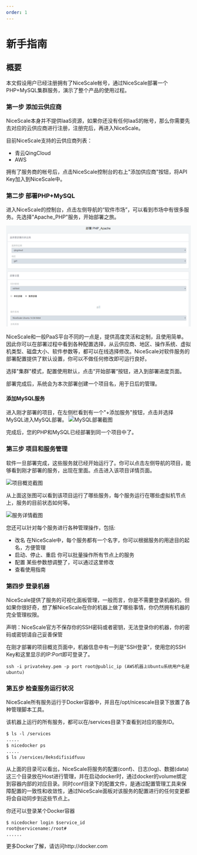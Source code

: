 ```yaml
---
order: 1
---
```


# 新手指南
## 概要
本文假设用户已经注册拥有了NiceScale帐号，通过NiceScale部署一个PHP+MySQL集群服务，演示了整个产品的使用过程。

### 第一步 添加云供应商
NiceScale本身并不提供IaaS资源，如果你还没有任何IaaS的帐号，那么你需要先去对应的云供应商进行注册，注册完后，再进入NiceScale。

目前NiceScale支持的云供应商列表：

- 青云QingCloud
- AWS

拥有了服务商的帐号后，点击NiceScale控制台的右上"添加供应商"按钮，将API Key加入到NiceScale中。

### 第二步 部署PHP+MySQL
进入NiceScale的控制台，点击左侧导航的“软件市场”，可以看到市场中有很多服务。先选择"Apache_PHP"服务，开始部署之旅。

![PHP在NiceScale中的部署截图](/assets/Apache_PHP_deploy.png "PHP5 Deploy")

NiceScale和一般PaaS平台不同的一点是，提供高度灵活和定制，且使用简单。因此你可以在部署过程中看到各种配置选择，从云供应商、地区、操作系统、虚拟机类型、磁盘大小、软件参数等，都可以在线选择修改。NiceScale对软件服务的部署配置提供了默认设置，你可以不做任何修改即可运行良好。

选择"集群"模式，配置使用默认，点击“开始部署“按钮，进入到部署进度页面。

部署完成后，系统会为本次部署创建一个项目名，用于日后的管理。

#### 添加MySQL服务
进入刚才部署的项目，在左侧栏看到有一个"+添加服务"按钮，点击并选择MySQL进入MySQL部署。
![MySQL部署截图](/assets/MySQL_deploy.png "MySQL Deploy")

完成后，您的PHP和MySQL已经部署到同一个项目中了。

### 第三步 项目和服务管理
软件一旦部署完成，这些服务就已经开始运行了。你可以点击左侧导航的项目，能够看到刚才部署的服务，出现在里面。点击进入该项目详情页面。

![项目概览截图](/assets/prj_overview.png "Project Overview")

从上面这张图可以看到该项目运行了哪些服务，每个服务运行在哪些虚拟机节点上，服务的目前状态如何等。

![服务详情截图](/assets/svc_detail.png "Service Detail")

您还可以针对每个服务进行各种管理操作，包括:

- 改名  在NiceScale中，每个服务都有一个名字，你可以根据服务的用途目的起名，方便管理
- 启动、停止、重启  你可以批量操作所有节点上的服务
- 配置  某些参数想调整了，可以通过这里修改
- 查看使用指南

### 第四步 登录机器
NiceScale提供了服务的可视化面板管理，一般而言，你是不需要登录机器的。但如果你很好奇，想了解NiceScale在你的机器上做了哪些事情，你仍然拥有机器的完全管理权限。

声明：NiceScale官方不保存你的SSH密码或者密钥，无法登录你的机器，你的密码或密钥请自己妥善保管

在刚才部署的项目概览页面中，机器信息中有一列是"SSH登录"，使用您的SSH Key和这里显示的IP:Port即可登录了。

```
ssh -i privatekey.pem -p port root@public_ip (AWS机器上Ubuntu系统用户名是ubuntu)
```

### 第五步 检查服务运行状况
NiceScale所有服务运行于Docker容器中，并且在/opt/nicescale目录下放置了各种管理脚本工具。

该机器上运行的所有服务，都可以在/services目录下查看到对应的服务ID。

```
$ ls -l /services
.....
$ nicedocker ps
.....
$ ls /services/8eksdifisidfuuu
```

从上面的目录可以看出，NiceScale将服务的配置(conf)、日志(log)、数据(data)这三个目录放在Host进行管理，并在启动docker时，通过docker的volume绑定到容器内部的对应目录。同时conf目录下的配置文件，是通过配置管理工具来保障配置的一致性和收敛性，通过NiceScale面板对该服务的配置进行的任何变更都将会自动同步到这些节点上。

你还可以登录某个Docker容器

```
$ nicedocker login $service_id
root@servicename:/root# 
......
```

更多Docker了解，请访问http://docker.com


